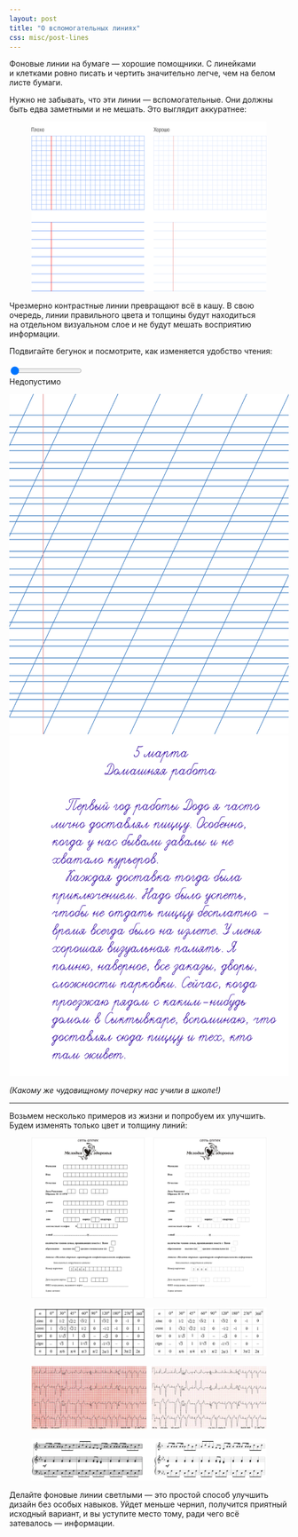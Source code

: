 ```yaml
---
layout: post
title: "О вспомогательных линиях"
css: misc/post-lines
---
```


Фоновые линии на бумаге — хорошие помощники. С линейками и клетками ровно писать и чертить значительно легче, чем на белом листе бумаги.

Нужно не забывать, что эти линии — вспомогательные. Они должны быть едва заметными и не мешать. Это выглядит аккуратнее:

<figure class="out-of-width-960">
  <img src="/i/lines/comparison.png">
</figure>

<!-- more -->

Чрезмерно контрастные линии превращают всё в кашу. В свою очередь, линии правильного цвета и толщины будут находиться на отдельном визуальном слое и не будут мешать восприятию информации.

Подвигайте бегунок и посмотрите, как изменяется удобство чтения:

<p style="margin-top: 1.25em">
  <input class="range" type="range" min="0" max="100" value="0" step="2">
  <br><span class="range-value">Недопустимо</span>
</p>

<div class="lines-example-wrapper">
  <div class="lines-example-bg">
    <img src="/i/lines/new-workbook-bg.png">
  </div>
  <img class="lines-example-text" src="/i/lines/new-workbook-l1.png">
</div>

<script src="/js/misc/rangeslider.js"></script>
<script>
  $(function(){
    $('.range').rangeslider({
      polyfill: false,
    });

    $('.range').on('input', function(){
      var value = 100 - this.value;
      
      var opacity = value / 100;
      console.log(opacity);
      $('.lines-example-bg').css('opacity', opacity);

      var comment;
      var handleClass;

      if(value == 0) {
        comment = 'Линеек нет';
        handleClass = 'neutral'
      }

      else if (value > 0 && value < 26) {
        comment = 'Линейки слишком светлые — может быть неудобно писать';
        handleClass = 'too-light'
      }

      else if (value >= 26 && value < 36) {
        comment = 'Очень хорошо';
        handleClass = 'awesome'
      }

      else if (value >= 36 && value < 48) {
        comment = 'Допустимо';
        handleClass = 'acceptable'
      }

      else if (value >= 48 && value < 55) {
        comment = 'Так себе';
        handleClass = 'so-so'
      }

      else if (value >= 55 && value < 85) {
        comment = 'Плохо';
        handleClass = 'bad'
      }

      else {
        comment = 'Недопустимо';
        handleClass = 'poor'
      }

      var result = comment;
      $('.range-value').html(result);
      $('.rangeslider__handle').removeClass().addClass('rangeslider__handle handle-' + handleClass);
    });
  });
</script>

<i>(Какому же чудовищному почерку нас учили в школе!)</i>

---

Возьмем несколько примеров из жизни и попробуем их улучшить. Будем изменять только цвет и толщину линий:

<figure class="out-of-width-960">
  <img src="/i/lines/form.png">
</figure>

<figure class="out-of-width-960">
  <img src="/i/lines/sinus.png">
</figure>

<figure class="out-of-width-960">
  <img src="/i/lines/ecg2.jpg">
</figure>

<figure class="out-of-width-960">
  <img src="/i/lines/sheetmusic.png">
</figure>

Делайте фоновые линии светлыми — это простой способ улучшить дизайн без особых навыков. Уйдет меньше чернил, получится приятный исходный вариант, и вы уступите место тому, ради чего всё затевалось — информации.